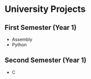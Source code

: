 # University Projects
## First Semester (Year 1)
- Assembly
- Python
## Second Semester (Year 1)
- C
